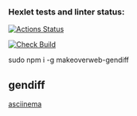 ### Hexlet tests and linter status:

[![Actions Status](https://github.com/makeoverweb/frontend-project-lvl2/workflows/hexlet-check/badge.svg)](https://github.com/makeoverweb/frontend-project-lvl2/actions)

[![Check Build](https://github.com/makeoverweb/frontend-project-lvl2/actions/workflows/check-build/badge.svg)](https://github.com/makeoverweb/frontend-project-lvl2/actions)

sudo npm i -g makeoverweb-gendiff

## gendiff

[asciinema](https://asciinema.org/a/Fgjon5tCiN221FeTlmHsWlTs8)
